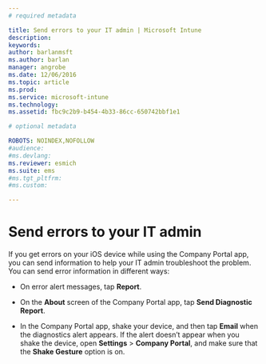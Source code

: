 ```yaml
---
# required metadata

title: Send errors to your IT admin | Microsoft Intune
description:
keywords:
author: barlanmsftms.author: barlan
manager: angrobe
ms.date: 12/06/2016
ms.topic: article
ms.prod:
ms.service: microsoft-intune
ms.technology:
ms.assetid: fbc9c2b9-b454-4b33-86cc-650742bbf1e1

# optional metadata

ROBOTS: NOINDEX,NOFOLLOW
#audience:
#ms.devlang:
ms.reviewer: esmich
ms.suite: ems
#ms.tgt_pltfrm:
#ms.custom:

---
```



# Send errors to your IT admin

If you get errors on your iOS device while using the Company Portal app, you can send information to help your IT admin troubleshoot the problem. You can send error information in different ways:

-   On error alert messages, tap **Report**.

-   On the **About** screen of the Company Portal app, tap **Send Diagnostic Report**.

-   In the Company Portal app, shake your device, and then tap **Email** when the diagnostics alert appears. If the alert doesn’t appear when you shake the device, open **Settings** &gt; **Company Portal**, and make sure that the **Shake Gesture** option is on.
